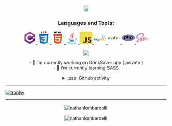 <div align="center">
<img src="https://komarev.com/ghpvc/?username=NathanLombardelli&style=flat-square&color=yellow" alt="" width="15%" height="15%"/>

</div>

<h3 align="center">Languages and Tools:</h3>
<p align="center"> <a href="https://www.w3schools.com/cs/" target="_blank" rel="noreferrer"> <img src="https://raw.githubusercontent.com/devicons/devicon/master/icons/csharp/csharp-original.svg" alt="csharp" width="40" height="40"/> </a> <a href="https://www.w3schools.com/css/" target="_blank" rel="noreferrer"> <img src="https://raw.githubusercontent.com/devicons/devicon/master/icons/css3/css3-original-wordmark.svg" alt="css3" width="40" height="40"/> </a> <a href="https://www.w3.org/html/" target="_blank" rel="noreferrer"> <img src="https://raw.githubusercontent.com/devicons/devicon/master/icons/html5/html5-original-wordmark.svg" alt="html5" width="40" height="40"/> </a> <a href="https://www.java.com" target="_blank" rel="noreferrer"> <img src="https://raw.githubusercontent.com/devicons/devicon/master/icons/java/java-original.svg" alt="java" width="40" height="40"/> </a> <a href="https://developer.mozilla.org/en-US/docs/Web/JavaScript" target="_blank" rel="noreferrer"> <img src="https://raw.githubusercontent.com/devicons/devicon/master/icons/javascript/javascript-original.svg" alt="javascript" width="40" height="40"/> </a> <a href="https://www.mysql.com/" target="_blank" rel="noreferrer"> <img src="https://raw.githubusercontent.com/devicons/devicon/master/icons/mysql/mysql-original-wordmark.svg" alt="mysql" width="40" height="40"/> </a> <a href="https://nodejs.org" target="_blank" rel="noreferrer"> <img src="https://raw.githubusercontent.com/devicons/devicon/master/icons/nodejs/nodejs-original-wordmark.svg" alt="nodejs" width="40" height="40"/> </a> <a href="https://www.php.net" target="_blank" rel="noreferrer"> <img src="https://raw.githubusercontent.com/devicons/devicon/master/icons/php/php-original.svg" alt="php" width="40" height="40"/> </a> <a href="https://sass-lang.com" target="_blank" rel="noreferrer"> <img src="https://raw.githubusercontent.com/devicons/devicon/master/icons/sass/sass-original.svg" alt="sass" width="40" height="40"/> </a> </p>
<p align='center'><img align='center' src='https://github-readme-stats-two-phi-51.vercel.app/api/top-langs/?username=NathanLombardelli&theme=dracula&langs_count=10'/></p>



<p align='center'>
- 🔭 I’m currently working on DrinkSaver app ( private ) <br>
- 🌱 I’m currently learning SASS
</p>

<details align='center'>
  <summary>:zap: Github activity</summary>
  <!--START_SECTION:activity-->
1. 🎉 Merged PR [#1](https://github.com/NathanLombardelli/test/pull/1) in [NathanLombardelli/test](https://github.com/NathanLombardelli/test)
2. 💪 Opened PR [#1](https://github.com/NathanLombardelli/test/pull/1) in [NathanLombardelli/test](https://github.com/NathanLombardelli/test)
3. 🔒 Closed issue [#1](https://github.com/NathanLombardelli/test/issues/1) in [NathanLombardelli/test](https://github.com/NathanLombardelli/test)
4. ❗ Opened issue [#1](https://github.com/NathanLombardelli/test/issues/1) in [NathanLombardelli/test](https://github.com/NathanLombardelli/test)
5. 🎉 Merged PR [#5](https://github.com/becodeorg/hamilton-8-kababi-ozlem-nathan/pull/5) in [becodeorg/hamilton-8-kababi-ozlem-nathan](https://github.com/becodeorg/hamilton-8-kababi-ozlem-nathan)
<!--END_SECTION:activity-->

</details>
<hr>

[![trophy](https://github-profile-trophy.vercel.app/?username=NathanLombardelli&theme=darkhub&column=7&margin-w=15&margin-h=15&no-frame=true)](https://github.com/ryo-ma/github-profile-trophy)

<hr>


<p align="center"><img align="center" src="https://github-readme-stats.vercel.app/api?username=nathanlombardelli&show_icons=true&locale=en" alt="nathanlombardelli" /></p>

<p align="center"><img align="center" src="https://github-readme-streak-stats.herokuapp.com/?user=nathanlombardelli&" alt="nathanlombardelli" /></p>

